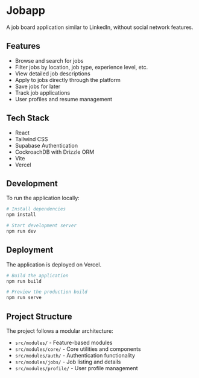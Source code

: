 # Jobapp

A job board application similar to LinkedIn, without social network features.

## Features

- Browse and search for jobs
- Filter jobs by location, job type, experience level, etc.
- View detailed job descriptions
- Apply to jobs directly through the platform
- Save jobs for later
- Track job applications
- User profiles and resume management

## Tech Stack

- React
- Tailwind CSS
- Supabase Authentication
- CockroachDB with Drizzle ORM
- Vite
- Vercel

## Development

To run the application locally:

```bash
# Install dependencies
npm install

# Start development server
npm run dev
```

## Deployment

The application is deployed on Vercel.

```bash
# Build the application
npm run build

# Preview the production build
npm run serve
```

## Project Structure

The project follows a modular architecture:

- `src/modules/` - Feature-based modules
- `src/modules/core/` - Core utilities and components
- `src/modules/auth/` - Authentication functionality
- `src/modules/jobs/` - Job listing and details
- `src/modules/profile/` - User profile management